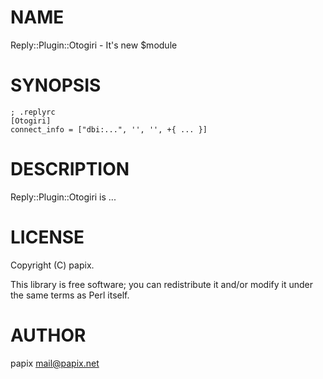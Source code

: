 # NAME

Reply::Plugin::Otogiri - It's new $module

# SYNOPSIS

    ; .replyrc 
    [Otogiri]
    connect_info = ["dbi:...", '', '', +{ ... }]

# DESCRIPTION

Reply::Plugin::Otogiri is ...

# LICENSE

Copyright (C) papix.

This library is free software; you can redistribute it and/or modify
it under the same terms as Perl itself.

# AUTHOR

papix <mail@papix.net>
